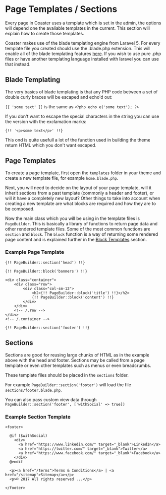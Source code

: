 # Page Templates / Sections

Every page in Coaster uses a template which is set in the admin, the options will depend one the avaliable templates in the current. This section will explain how to create those templates.

Coaster makes use of the blade templating engine from Laravel 5. For every template file you created should use the .blade.php extension. This will enable all of the blade templating features [here](https://laravel.com/docs/5.4/blade). If you wish to use pure .php files or have another templating language installed with laravel you can use that instead.

## Blade Templating

The very basics of blade templating is that any PHP code between a set of double curly braces will be escaped and echo'd out:

`{{ 'some text' }}` is the same as `<?php echo e('some text'); ?>`

If you don't want to escape the special characters in the string you can use the version with the exclamation marks:

`{!! '<p>some text</p>' !!}`

This ond is quite usefull a lot of the function used in building the theme return HTML which you don't want escaped.

## Page Templates

To create a page template, first open the `templates` folder in your theme and create a new template file, for example `home.blade.php`.

Next, you will need to decide on the layout of your page template, will it inherit sections from a past template (commonly a header and footer), or will it have a completely new layout? Other things to take into account when creating a new template are what blocks are required and how they are to be composed.

Now the main class which you will be using in the template files is `PageBuilder`. This is basically a library of functions to return page data and other rendered template files. Some of the most common functions are `section` and `block`. The `block` function is a way of returning some rendered page content and is explained further in the [Block Templates](block-templates.md) section.

### Example Page Template

```
{!! PageBuilder::section('head') !!}

{!! PageBuilder::block('banners') !!}

<div class="container">
    <div class="row">
        <div class="col-sm-12">
            <h2>{!! PageBuilder::block('title') !!}</h2>
            {!! PageBuilder::block('content') !!}
        </div>
    </div>
    <!-- /.row -->
</div>
<!-- /.container -->

{!! PageBuilder::section('footer') !!}
```

## Sections

Sections are good for reusing large chunks of HTML as in the example above with the head and footer. Sections may be called from a page template or even other templates such as menus or even breadcrumbs.

These template files should be placed in the `sections` folder.

For example `PageBuilder::section('footer')` will load the file `sections/footer.blade.php`.

You can also pass custom view data through `PageBuilder::section('footer', ['withSocial' => true])`

### Example Section Template

```
<footer>

  @if ($withSocial)
    <div>
      <a href="https://www.linkedin.com/" target="_blank">LinkedIn</a>
      <a href="https://twitter.com/" target="_blank">Twitter</a>
      <a href="https://www.facebook.com/" target="_blank">Facebook</a>
    </div>
  @endif

  <p><a href="/terms">Terms & Conditions</a> | <a href="/sitemap">Sitemap</a></p>
  <p>© 2017 All rights reserved ...</p>
  
</footer>
```
